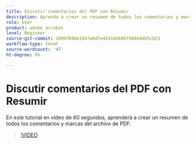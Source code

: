 ```yaml
---
title: Discutir comentarios del PDF con Resumir
description: Aprenda a crear un resumen de todos los comentarios y marcas en el archivo de PDF
role: User
product: adobe acrobat
level: Beginner
source-git-commit: 16997696e1947a6dfe45418e60bf868e9db5cb23
workflow-type: tm+mt
source-wordcount: '47'
ht-degree: 0%

---
```


# Discutir comentarios del PDF con Resumir

En este tutorial en vídeo de 60 segundos, aprenderá a crear un resumen de todos los comentarios y marcas del archivo de PDF.

>[!VIDEO](https://video.tv.adobe.com/v/3409907?quality=12&learn=on&hidetitle=true)
